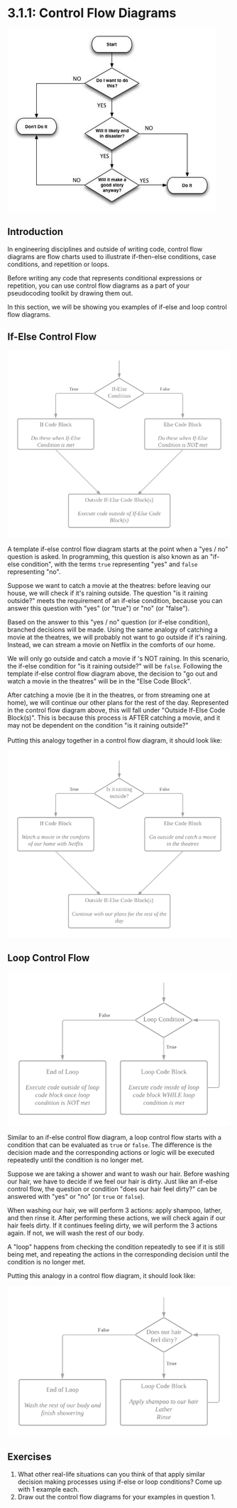 # 3.1.1: Control Flow Diagrams

![A template control flow diagram for living your life. ](../../../.gitbook/assets/life-lessons-flowchart.jpeg)

## Introduction

In engineering disciplines and outside of writing code, control flow diagrams are flow charts used to illustrate if-then-else conditions, case conditions, and repetition or loops.

Before writing any code that represents conditional expressions or repetition, you can use control flow diagrams as a part of your pseudocoding toolkit by drawing them out.

In this section, we will be showing you examples of if-else and loop control flow diagrams.

## If-Else Control Flow

![A template if-else control flow diagram.](<../../../.gitbook/assets/Blank diagram (1).png>)

A template if-else control flow diagram starts at the point when a "yes / no" question is asked. In programming, this question is also known as an "if-else condition", with the terms `true` representing "yes" and `false` representing "no".

Suppose we want to catch a movie at the theatres: before leaving our house, we will check if it's raining outside. The question "is it raining outside?" meets the requirement of an if-else condition, because you can answer this question with "yes" (or "true") or "no" (or "false").

Based on the answer to this "yes / no" question (or if-else condition), branched decisions will be made. Using the same analogy of catching a movie at the theatres, we will probably not want to go outside if it's raining. Instead, we can stream a movie on Netflix in the comforts of our home.&#x20;

We will only go outside and catch a movie if 's NOT raining. In this scenario, the if-else condition for "is it raining outside?" will be `false`. Following the template if-else control flow diagram above, the decision to "go out and watch a movie in the theatres" will be in the "Else Code Block".

After catching a movie (be it in the theatres, or from streaming one at home), we will continue our other plans for the rest of the day. Represented in the control flow diagram above, this will fall under "Outside If-Else Code Block(s)". This is because this process is AFTER catching a movie, and it may not be dependent on the condition "is it raining outside?"\
\
Putting this analogy together in a control flow diagram, it should look like:

![A control flow diagram for deciding whether to go outside and catch a movie in the theatres.](<../../../.gitbook/assets/Blank diagram (2).png>)

## Loop Control Flow

![A template loop control flow diagram.](<../../../.gitbook/assets/Blank diagram (3).png>)

Similar to an if-else control flow diagram, a loop control flow starts with a condition that can be evaluated as `true` or `false`. The difference is the decision made and the corresponding actions or logic will be executed repeatedly until the condition is no longer met.

Suppose we are taking a shower and want to wash our hair. Before washing our hair, we have to decide if we feel our hair is dirty. Just like an if-else control flow, the question or condition "does our hair feel dirty?" can be answered with "yes" or "no" (or `true` or `false`).

When washing our hair, we will perform 3 actions: apply shampoo, lather, and then rinse it. After performing these actions, we will check again if our hair feels dirty. If it continues feeling dirty, we will perform the 3 actions again. If not, we will wash the rest of our body.&#x20;

A "loop" happens from checking the condition repeatedly to see if it is still being met, and repeating the actions in the corresponding decision until the condition is no longer met.

Putting this analogy in a control flow diagram, it should look like:

![A control flow diagram to decide whether to continue shampooing our hair while showering.](<../../../.gitbook/assets/Blank diagram (4).png>)

## Exercises

1. What other real-life situations can you think of that apply similar decision making processes using if-else or loop conditions? Come up with 1 example each.
2. Draw out the control flow diagrams for your examples in question 1.
